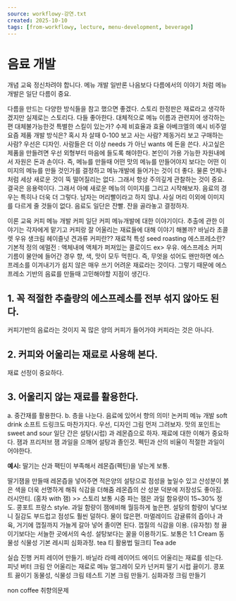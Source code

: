 ```yaml
---
source: workflowy-강연.txt
created: 2025-10-10
tags: [from-workflowy, lecture, menu-development, beverage]
---
```


# 음료 개발

개념 교육
정신차려야 합니다.
메뉴 개발 일반론
나음보다 다름에서의 이야기 처럼 메뉴 개발은 일단 다름이 중요.

다름을 만드는 다양한 방식들을 참고 했으면 좋겠다.
스토리
한정판은 재료라고 생각하겠지만 실제로는 스토리다. 다들 좋아한다.
대체적으로 메뉴 이름과 관련지어 생각하는 편
대체불가능한것
특별한 스킬이 있는가?
수제
비효율과 효율
아베크엘의 예시
비주얼
요즘 제품 개발 방식은?
혹시 차 살때 0-100 보고 사는 사람? 제동거리 보고 구매하는 사람?
우선은 디자인.
사람들은 더 이상 needs 가 아닌 wants 에 돈을 쓴다.
사고싶은 제품을 만들려면 우선 외형부터 마음에 들도록 해야한다.
본인이 가용 가능한 자원내에서
자원은 돈과 손이다.
즉, 메뉴를 만들때 어떤 맛의 메뉴를 만들어야지 보다는
어떤 이미지의 메뉴를 만들 것인가를 결정하고 메뉴개발에 들어가는 것이 더 좋다.
물론 언제나처럼 세상 새로운 것이 뚝 떨어질리는 없다.
그래서 항상 주의깊게 관찰하는 것이 중요.
결국은 응용력이다.
그래서 아예 새로운 메뉴의 이미지를 그리고 시작해보자.
음료의 경우는 특히나 더욱 더 그렇다.
남자는 머리빨이라고 하지 않냐.
사실 머리 이외에 이미지를 다르게 줄 것들이 없다.
음료도 일단은 잔빨.
잔을 골라놓고 결정하자.

이론 교육
커피 메뉴 개발
커피
일단 커피 메뉴개발에 대한 이야기이다.
추출에 관한 이야기는 각자에게 맡기고
커피랑 잘 어울리는 재료들에 대해 이야기 해볼까?
바닐라
초콜렛
우유
생크림
헤이즐넛
견과류
커피란??
재료적 특성
seed roasting
에스프레소란?
기본적 정의
에멀전 : 액체내에 액체가 퍼져있는 콜로이드 ex> 우유. 에스프레소
커피 기름이 물안에 들어간 경우
향, 색, 맛이 모두 먹힌다.
즉, 무엇을 섞어도 왠만하면 에스프레소를 이겨내기가 쉽지 않은 매우 쓰기 어려운 재료라는 것이다.
그렇기 때문에 에스프레소 기반의 음료를 만들때 고민해야할 지점이 생긴다.

## 1. 꼭 적절한 추출량의 에스프레소를 전부 섞지 않아도 된다.

커피기반의 음료라는 것이지 꼭 많은 양의 커피가 들어가야 커피라는 것은 아니다.

## 2. 커피와 어울리는 재료로 사용해 본다.

재료 선정이 중요하다.

## 3. 어울리지 않는 재료를 활용한다.

a. 중간재를 활용한다.
b. 층을 나눈다.
음료에 있어서 향의 의미!
논커피 메뉴 개발
soft drink
소프트 드링크도 마찬가지다.
우선, 디자인
그림 먼저 그려보자.
맛의 포인트는 sweet and sour
일단 간은 설탕(시럽) 과 레몬즙으로 하자.
재료에 대한 이해가 중요하다.
잼과 프리저브
잼
과일을 으깨어 설탕과 졸인것. 펙틴과 산의 비율이 적절한 과일이어야한다.

**예시:** 딸기는 산과 팩틴이 부족해서 레몬즙(펙틴)을 넣는게 보통.

딸기잼을 만들때 레몬즙을 넣어주면 적은양의 설탕으로 점성을 높일수 있고 산성분이 붉은 색을 더욱 선명하게 해줘 식감을 더해줌
레몬즙의 산 성분 덕분에 저장성도 좋아짐.
러시안티. (홍차 with 잼) >> 스토리
보통 시중 파는 잼은 과일 함유량이 15~30% 정도.
콩포트
프랑스 style. 과일 함량이 잼에비해 월등하게 높은편. 설탕의 함량이 낳다보니 질감도 부드럽고 점성도 훨씬 덜하다. 물이 많은편.
마멀레이드
감귤류의 즙이나 과육, 거기에 껍질까지 가늘게 갈아 넣어 졸이면 된다. 껍질의 식감을 이용. (유자청)
청
끓이기보다는 서늘한 곳에서의 숙성. 설탕보다는 꿀을 이용하기도.
보통은 1:1
Cream
동물성
식물성
기본 레시피
심화과정.
tea
티 활용법
밀크티
Tea ade

실습 진행
커피
레이어 만들기.
바닐라 라떼
레이어드 에이드
어울리는 재료를 섞는다.
피넛 버터 크림
안 어울리는 재료로 메뉴
얼그레이 모카
넌커피
딸기 시럽 끓이기.
콩포트 끓이기
동물성, 식물성 크림 테스트
기본 크림 만들기.
심화과정 크림 만들기

non coffee
취향의문제